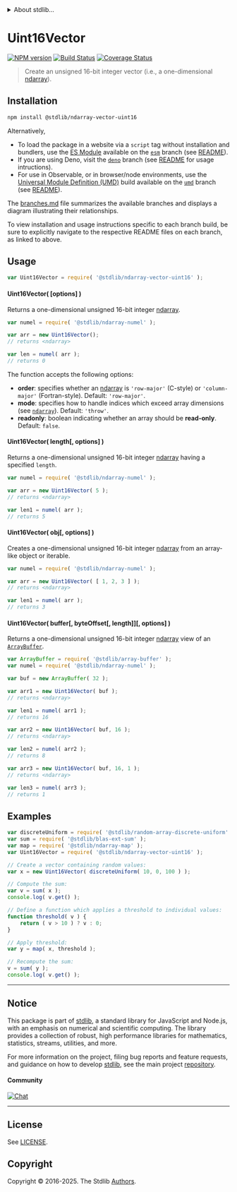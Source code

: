<!--

@license Apache-2.0

Copyright (c) 2025 The Stdlib Authors.

Licensed under the Apache License, Version 2.0 (the "License");
you may not use this file except in compliance with the License.
You may obtain a copy of the License at

   http://www.apache.org/licenses/LICENSE-2.0

Unless required by applicable law or agreed to in writing, software
distributed under the License is distributed on an "AS IS" BASIS,
WITHOUT WARRANTIES OR CONDITIONS OF ANY KIND, either express or implied.
See the License for the specific language governing permissions and
limitations under the License.

-->


<details>
  <summary>
    About stdlib...
  </summary>
  <p>We believe in a future in which the web is a preferred environment for numerical computation. To help realize this future, we've built stdlib. stdlib is a standard library, with an emphasis on numerical and scientific computation, written in JavaScript (and C) for execution in browsers and in Node.js.</p>
  <p>The library is fully decomposable, being architected in such a way that you can swap out and mix and match APIs and functionality to cater to your exact preferences and use cases.</p>
  <p>When you use stdlib, you can be absolutely certain that you are using the most thorough, rigorous, well-written, studied, documented, tested, measured, and high-quality code out there.</p>
  <p>To join us in bringing numerical computing to the web, get started by checking us out on <a href="https://github.com/stdlib-js/stdlib">GitHub</a>, and please consider <a href="https://opencollective.com/stdlib">financially supporting stdlib</a>. We greatly appreciate your continued support!</p>
</details>

# Uint16Vector

[![NPM version][npm-image]][npm-url] [![Build Status][test-image]][test-url] [![Coverage Status][coverage-image]][coverage-url] <!-- [![dependencies][dependencies-image]][dependencies-url] -->

> Create an unsigned 16-bit integer vector (i.e., a one-dimensional [ndarray][@stdlib/ndarray/ctor]).

<!-- Section to include introductory text. Make sure to keep an empty line after the intro `section` element and another before the `/section` close. -->

<section class="intro">

</section>

<!-- /.intro -->

<!-- Package usage documentation. -->

<section class="installation">

## Installation

```bash
npm install @stdlib/ndarray-vector-uint16
```

Alternatively,

-   To load the package in a website via a `script` tag without installation and bundlers, use the [ES Module][es-module] available on the [`esm`][esm-url] branch (see [README][esm-readme]).
-   If you are using Deno, visit the [`deno`][deno-url] branch (see [README][deno-readme] for usage intructions).
-   For use in Observable, or in browser/node environments, use the [Universal Module Definition (UMD)][umd] build available on the [`umd`][umd-url] branch (see [README][umd-readme]).

The [branches.md][branches-url] file summarizes the available branches and displays a diagram illustrating their relationships.

To view installation and usage instructions specific to each branch build, be sure to explicitly navigate to the respective README files on each branch, as linked to above.

</section>

<section class="usage">

## Usage

```javascript
var Uint16Vector = require( '@stdlib/ndarray-vector-uint16' );
```

#### Uint16Vector( \[options] )

Returns a one-dimensional unsigned 16-bit integer [ndarray][@stdlib/ndarray/ctor].

```javascript
var numel = require( '@stdlib/ndarray-numel' );

var arr = new Uint16Vector();
// returns <ndarray>

var len = numel( arr );
// returns 0
```

The function accepts the following options:

-   **order**: specifies whether an [ndarray][@stdlib/ndarray/ctor] is `'row-major'` (C-style) or `'column-major'` (Fortran-style). Default: `'row-major'`.
-   **mode**: specifies how to handle indices which exceed array dimensions (see [`ndarray`][@stdlib/ndarray/ctor]). Default: `'throw'`.
-   **readonly**: boolean indicating whether an array should be **read-only**. Default: `false`.

#### Uint16Vector( length\[, options] )

Returns a one-dimensional unsigned 16-bit integer [ndarray][@stdlib/ndarray/ctor] having a specified `length`.

```javascript
var numel = require( '@stdlib/ndarray-numel' );

var arr = new Uint16Vector( 5 );
// returns <ndarray>

var len1 = numel( arr );
// returns 5
```

#### Uint16Vector( obj\[, options] )

Creates a one-dimensional unsigned 16-bit integer [ndarray][@stdlib/ndarray/ctor] from an array-like object or iterable.

```javascript
var numel = require( '@stdlib/ndarray-numel' );

var arr = new Uint16Vector( [ 1, 2, 3 ] );
// returns <ndarray>

var len1 = numel( arr );
// returns 3
```

#### Uint16Vector( buffer\[, byteOffset\[, length]]\[, options] )

Returns a one-dimensional unsigned 16-bit integer [ndarray][@stdlib/ndarray/ctor] view of an [`ArrayBuffer`][@stdlib/array/buffer].

```javascript
var ArrayBuffer = require( '@stdlib/array-buffer' );
var numel = require( '@stdlib/ndarray-numel' );

var buf = new ArrayBuffer( 32 );

var arr1 = new Uint16Vector( buf );
// returns <ndarray>

var len1 = numel( arr1 );
// returns 16

var arr2 = new Uint16Vector( buf, 16 );
// returns <ndarray>

var len2 = numel( arr2 );
// returns 8

var arr3 = new Uint16Vector( buf, 16, 1 );
// returns <ndarray>

var len3 = numel( arr3 );
// returns 1
```

</section>

<!-- /.usage -->

<!-- Package usage notes. Make sure to keep an empty line after the `section` element and another before the `/section` close. -->

<section class="notes">

</section>

<!-- /.notes -->

<!-- Package usage examples. -->

<section class="examples">

## Examples

<!-- eslint no-undef: "error" -->

```javascript
var discreteUniform = require( '@stdlib/random-array-discrete-uniform' );
var sum = require( '@stdlib/blas-ext-sum' );
var map = require( '@stdlib/ndarray-map' );
var Uint16Vector = require( '@stdlib/ndarray-vector-uint16' );

// Create a vector containing random values:
var x = new Uint16Vector( discreteUniform( 10, 0, 100 ) );

// Compute the sum:
var v = sum( x );
console.log( v.get() );

// Define a function which applies a threshold to individual values:
function threshold( v ) {
    return ( v > 10 ) ? v : 0;
}

// Apply threshold:
var y = map( x, threshold );

// Recompute the sum:
v = sum( y );
console.log( v.get() );
```

</section>

<!-- /.examples -->

<!-- Section to include cited references. If references are included, add a horizontal rule *before* the section. Make sure to keep an empty line after the `section` element and another before the `/section` close. -->

<section class="references">

</section>

<!-- /.references -->

<!-- Section for related `stdlib` packages. Do not manually edit this section, as it is automatically populated. -->

<section class="related">

</section>

<!-- /.related -->

<!-- Section for all links. Make sure to keep an empty line after the `section` element and another before the `/section` close. -->


<section class="main-repo" >

* * *

## Notice

This package is part of [stdlib][stdlib], a standard library for JavaScript and Node.js, with an emphasis on numerical and scientific computing. The library provides a collection of robust, high performance libraries for mathematics, statistics, streams, utilities, and more.

For more information on the project, filing bug reports and feature requests, and guidance on how to develop [stdlib][stdlib], see the main project [repository][stdlib].

#### Community

[![Chat][chat-image]][chat-url]

---

## License

See [LICENSE][stdlib-license].


## Copyright

Copyright &copy; 2016-2025. The Stdlib [Authors][stdlib-authors].

</section>

<!-- /.stdlib -->

<!-- Section for all links. Make sure to keep an empty line after the `section` element and another before the `/section` close. -->

<section class="links">

[npm-image]: http://img.shields.io/npm/v/@stdlib/ndarray-vector-uint16.svg
[npm-url]: https://npmjs.org/package/@stdlib/ndarray-vector-uint16

[test-image]: https://github.com/stdlib-js/ndarray-vector-uint16/actions/workflows/test.yml/badge.svg?branch=main
[test-url]: https://github.com/stdlib-js/ndarray-vector-uint16/actions/workflows/test.yml?query=branch:main

[coverage-image]: https://img.shields.io/codecov/c/github/stdlib-js/ndarray-vector-uint16/main.svg
[coverage-url]: https://codecov.io/github/stdlib-js/ndarray-vector-uint16?branch=main

<!--

[dependencies-image]: https://img.shields.io/david/stdlib-js/ndarray-vector-uint16.svg
[dependencies-url]: https://david-dm.org/stdlib-js/ndarray-vector-uint16/main

-->

[chat-image]: https://img.shields.io/gitter/room/stdlib-js/stdlib.svg
[chat-url]: https://app.gitter.im/#/room/#stdlib-js_stdlib:gitter.im

[stdlib]: https://github.com/stdlib-js/stdlib

[stdlib-authors]: https://github.com/stdlib-js/stdlib/graphs/contributors

[umd]: https://github.com/umdjs/umd
[es-module]: https://developer.mozilla.org/en-US/docs/Web/JavaScript/Guide/Modules

[deno-url]: https://github.com/stdlib-js/ndarray-vector-uint16/tree/deno
[deno-readme]: https://github.com/stdlib-js/ndarray-vector-uint16/blob/deno/README.md
[umd-url]: https://github.com/stdlib-js/ndarray-vector-uint16/tree/umd
[umd-readme]: https://github.com/stdlib-js/ndarray-vector-uint16/blob/umd/README.md
[esm-url]: https://github.com/stdlib-js/ndarray-vector-uint16/tree/esm
[esm-readme]: https://github.com/stdlib-js/ndarray-vector-uint16/blob/esm/README.md
[branches-url]: https://github.com/stdlib-js/ndarray-vector-uint16/blob/main/branches.md

[stdlib-license]: https://raw.githubusercontent.com/stdlib-js/ndarray-vector-uint16/main/LICENSE

[@stdlib/array/buffer]: https://github.com/stdlib-js/array-buffer

[@stdlib/ndarray/ctor]: https://github.com/stdlib-js/ndarray-ctor

</section>

<!-- /.links -->
